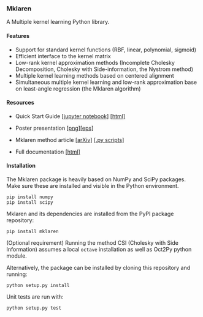 ### Mklaren

A Multiple kernel learning Python library.


#### Features
* Support for standard kernel functions (RBF, linear, polynomial, sigmoid)
* Efficient interface to the kernel matrix
* Low-rank kernel approximation methods (Incomplete Cholesky Decomposition, Cholesky with Side-information, the Nystrom method)
* Multiple kernel learning methods based on centered alignment
* Simultaneous multiple kernel learning and low-rank approximation base on least-angle regression (the Mklaren algorithm)


#### Resources

* Quick Start Guide [[jupyter notebook]](https://cdn.rawgit.com/mstrazar/mklaren/master/docs/quick_start.ipynb) [[html]](https://cdn.rawgit.com/mstrazar/mklaren/master/docs/quick_start.html)

* Poster presentation [[png]](https://cdn.rawgit.com/mstrazar/mklaren/master/docs/poster.png)[[eps]](https://cdn.rawgit.com/mstrazar/mklaren/master/docs/poster.eps)

* Mklaren method article [[arXiv]](http://arxiv.org/abs/1601.04366) [[.py scripts]](https://github.com/mstrazar/mklaren/wiki/Experiments-in-the-Mklaren-article)

* Full documentation [[html]](https://cdn.rawgit.com/mstrazar/mklaren/master/docs/build/html/index.html)

#### Installation


The Mklaren package is heavily based on NumPy and SciPy packages. Make sure these are installed and visible in the
Python environment.

    pip install numpy
    pip install scipy

Mklaren and its dependencies are installed from the PyPI package repository:

    pip install mklaren

(Optional requirement) Running the method CSI (Cholesky with Side Information) assumes a local `octave`
installation as well as Oct2Py python module.

Alternatively, the package can be installed by cloning this repository and running:

    python setup.py install

Unit tests are run with:

    python setup.py test